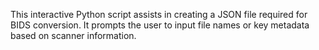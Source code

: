 This interactive Python script assists in creating a JSON file required for BIDS conversion. It prompts the user to input file names or key metadata based on scanner information.
